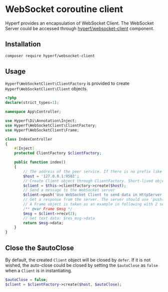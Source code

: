 # WebSocket coroutine client

Hyperf provides an encapsulation of WebSocket Client. The WebSocket Server could be accessed through [hyperf/websocket-client](https://github.com/hyperf/websocket-client) component.

## Installation

```bash
composer require hyperf/websocket-client
```

## Usage

`Hyperf\WebSocketClient\ClientFactory` is provided to create `Hyperf\WebSocketClient\Client` objects.

```php
<?php
declare(strict_types=1);

namespace App\Controller;

use Hyperf\Di\Annotation\Inject;
use Hyperf\WebSocketClient\ClientFactory;
use Hyperf\WebSocketClient\Frame;

class IndexController
{
    #[Inject]
    protected ClientFactory $clientFactory;

    public function index()
    {
        // The address of the peer service. If there is no prefix like ws:// or wss://, then the ws:// would be used as default.
        $host = '127.0.0.1:9502';
        // Create Client object through ClientFactory. Short-lived objects will be created.
        $client = $this->clientFactory->create($host);
        // Send a message to the WebSocket server
        $client->push('Use WebSocket Client to send data in HttpServer.');
        // Get a response from the server. The server should use 'push()' to send messages to fd of the client, only in this way, can the response be received.
        // A Frame object is taken as an example in following with 2 seconds timeout.
        /** @var Frame $msg */
        $msg = $client->recv(2);
        // Get text data: $res_msg->data
        return $msg->data;
    }
}
```

## Close the $autoClose

By default, the created `Client` object will be closed by `defer`. If it is not wished, the auto-close could be closed by setting the `$autoClose` as `false` when a `Client` is in instantiating.

```php
$autoClose = false;
$client = $clientFactory->create($host, $autoClose);
```
